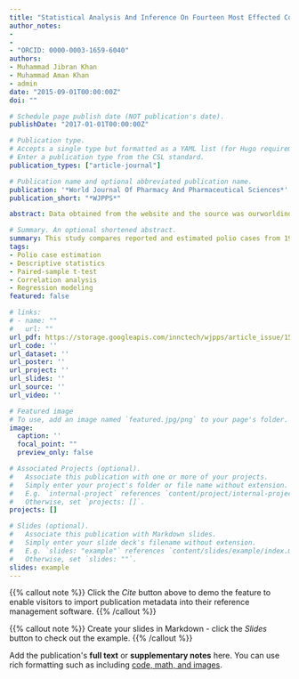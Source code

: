 ```yaml
---
title: "Statistical Analysis And Inference On Fourteen Most Effected Countries On Polio Data: A Ecological Study"
author_notes:
-
-
- "ORCID: 0000-0003-1659-6040"
authors:
- Muhammad Jibran Khan
- Muhammad Aman Khan
- admin
date: "2015-09-01T00:00:00Z"
doi: ""

# Schedule page publish date (NOT publication's date).
publishDate: "2017-01-01T00:00:00Z"

# Publication type.
# Accepts a single type but formatted as a YAML list (for Hugo requirements).
# Enter a publication type from the CSL standard.
publication_types: ["article-journal"]

# Publication name and optional abbreviated publication name.
publication: '*World Journal Of Pharmacy And Pharmaceutical Sciences*'
publication_short: "*WJPPS*"

abstract: Data obtained from the website and the source was ourworldindata.org.[1] Fourteen world regions and countries were selected for statistical analysis. The fourteen regions and the countries of the world were Afghanistan, Bangladesh, Egypt, India, Iran, Nigeria, Pakistan, china, Africa, Eastern Mediterranean, Europe, South East Asia, Western pacific and World. The source of the website has the data from 1980 to 2016 about the number of reported polio cases, the number of estimated polio cases and the number of polio cases per million population. In part one the number of estimated polio cases were generally higher than the number of reported polio cases. Statistical analysis like descriptive statistics. Minimum value, Maximum value, mean, standard deviation and variance was calculated. Paired sample t test was performed in the reported and estimated polio cases. In the second part Correlation among these regions were calculated and statistical inferences were formed. In the third part Regression equation linear, multiple and quadratic equation was formed in the three endemic countries Pakistan, Afghanistan and Nigeria.

# Summary. An optional shortened abstract.
summary: This study compares reported and estimated polio cases from 1980–2016 across fourteen regions using descriptive statistics, paired-sample t-tests, correlation analysis, and regression models to uncover discrepancies and regional trends.
tags:
- Polio case estimation
- Descriptive statistics
- Paired-sample t-test
- Correlation analysis
- Regression modeling
featured: false

# links:
# - name: ""
#   url: ""
url_pdf: https://storage.googleapis.com/innctech/wjpps/article_issue/1593498733.pdf
url_code: ''
url_dataset: ''
url_poster: ''
url_project: ''
url_slides: ''
url_source: ''
url_video: ''

# Featured image
# To use, add an image named `featured.jpg/png` to your page's folder. 
image:
  caption: ''
  focal_point: ""
  preview_only: false

# Associated Projects (optional).
#   Associate this publication with one or more of your projects.
#   Simply enter your project's folder or file name without extension.
#   E.g. `internal-project` references `content/project/internal-project/index.md`.
#   Otherwise, set `projects: []`.
projects: []

# Slides (optional).
#   Associate this publication with Markdown slides.
#   Simply enter your slide deck's filename without extension.
#   E.g. `slides: "example"` references `content/slides/example/index.md`.
#   Otherwise, set `slides: ""`.
slides: example
---
```


{{% callout note %}}
Click the *Cite* button above to demo the feature to enable visitors to import publication metadata into their reference management software.
{{% /callout %}}

{{% callout note %}}
Create your slides in Markdown - click the *Slides* button to check out the example.
{{% /callout %}}

Add the publication's **full text** or **supplementary notes** here. You can use rich formatting such as including [code, math, and images](https://docs.hugoblox.com/content/writing-markdown-latex/).
